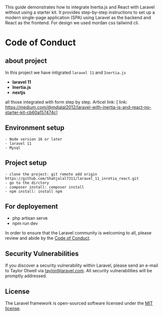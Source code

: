 This guide demonstrates how to integrate Inertia.js and React with Laravel without using a starter kit. It provides step-by-step instructions to set up a modern single-page application (SPA) using Laravel as the backend and React as the frontend. For design we used mordan css tailwind cli.

# Code of Conduct
## about project
In this project we have intigrated `laravel 11` and `Inertia.js`

 - **laravel 11**
 - **Inertia.js**
 - **nextjs**

all those integrated with form step by step.
Articel link: [ link: https://medium.com/@mdjalal2012/laravel-with-inertia-js-and-react-no-starter-kit-cb60a157474c]

## Environment setup
    - Node version 16 or later
    - laravel 11
    - Mysql
    
## Project setup
    - clone the project: git remote add origin https://github.com/Shahjalal7311/laravel_11_inretia_react.git
    - go to the dirctory 
    - composer install: composer install
    - npm install: install npm

## For deployement
  - php artisan serve
  - npm run dev


In order to ensure that the Laravel community is welcoming to all, please review and abide by the [Code of Conduct](https://laravel.com/docs/contributions#code-of-conduct).

## Security Vulnerabilities

If you discover a security vulnerability within Laravel, please send an e-mail to Taylor Otwell via [taylor@laravel.com](mailto:taylor@laravel.com). All security vulnerabilities will be promptly addressed.

## License

The Laravel framework is open-sourced software licensed under the [MIT license](https://opensource.org/licenses/MIT).
